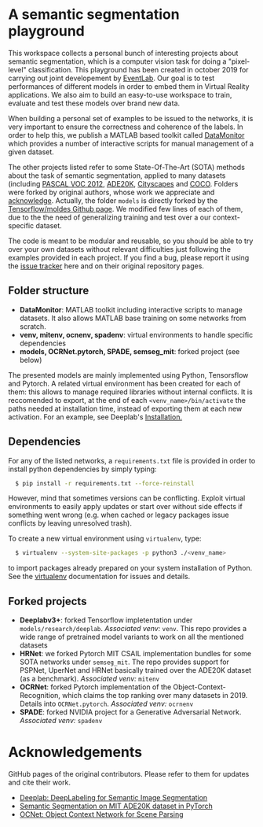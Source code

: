 # A semantic segmentation playground

This workspace collects a personal bunch of interesting projects 
about semantic segmentation, which is a computer vision task for doing
a "pixel-level" classification. This playground has been created in october 2019 
for carrying out joint developement by [EventLab](http://www.event-lab.org/).
Our goal is to test performances of different models in order to embed them
in Virtual Reality applications. We also aim to build an easy-to-use
workspace to train, evaluate and test these models over brand new data. 

When building a personal set of examples to be issued to the networks, it is
very important to ensure the correctness and coherence of the labels. In order
to help this, we publish a MATLAB based toolkit called [DataMonitor]()
which provides a number of interactive scripts for manual management of a given dataset.

The other projects listed refer to some State-Of-The-Art (SOTA) methods about 
the task of semantic segmentation, applied to many datasets 
(including [PASCAL VOC 2012](http://host.robots.ox.ac.uk/pascal/VOC/voc2012/),
[ADE20K](https://groups.csail.mit.edu/vision/datasets/ADE20K/),
[Cityscapes](https://www.cityscapes-dataset.com/) and 
[COCO](http://cocodataset.org/#home). Folders were 
forked by original authors, whose work we appreciate and 
<a href=#Acknowledgements>acknowledge</a>. Actually, the folder `models`
is directly forked by the [Tensorflow/moldes Github page](https://github.com/tensorflow/models).
We modified few lines of each of them, due to the the need of 
generalizing training and test over a our context-specific dataset. 

The code is meant to be modular and reusable, so you should be able to
try over your own datasets without relevant difficulties just following
the examples provided in each project. If you find a bug, please report it
using the [issue tracker](https://github.com/Ilancia/sem-seg-playground/issues) 
here and on their original repository pages.

## Folder structure
* **DataMonitor**: MATLAB toolkit including interactive scripts to manage
datasets. It also allows MATLAB base training on some networks from scratch.
* **venv, mitenv, ocnenv, spadenv**: virtual environments to handle specific dependencies
* **models, OCRNet.pytorch, SPADE, semseg_mit**: forked project (see below)

The presented models are mainly implemented using Python, Tensorsflow and
Pytorch. A related virtual environment has been created for each of them: 
this allows to manage required libraries without
internal conflicts. It is reccomended to export, at the end of each
`<venv_name>/bin/activate` the paths needed at installation time, instead
of exporting them at each new activation. For an example, see Deeplab's
<a href='models/research/deeplab/g3doc/installation.md'>Installation.</a><br>

## Dependencies

For any of the listed networks, a `requirements.txt` file is provided in
order to install python dependencies by simply typing:
```bash
  $ pip install -r requirements.txt --force-reinstall
```
However, mind that sometimes versions can be conflicting. Exploit virtual 
environments to easily apply updates or start over without side effects if
something went wrong (e.g. when cached or legacy packages issue conflicts
by leaving unresolved trash).

To create a new virtual environment using `virtualenv`, type:
```bash
  $ virtualenv --system-site-packages -p python3 ./<venv_name>
```
to import packages already prepared on your system installation of Python.
See the [virtualenv](https://virtualenv.pypa.io/en/latest/) documentation for
issues and details.

## Forked projects

* **Deeplabv3+**: forked Tensorflow impletentation under `models/research/deeplab`.
                  *Associated venv:* `venv`. This repo provides a wide range of pretrained
                  model variants to work on all the mentioned datasets
* **HRNet**: we forked Pytorch MIT CSAIL implementation bundles for some SOTA networks
             under `semseg_mit`. The repo provides support for PSPNet, UperNet and HRNet
             basically trained over the ADE20K dataset (as a benchmark). *Associated* 
             *venv:* `mitenv`
* **OCRNet**: forked Pytorch implementation of the Object-Context-Recognition, which
              claims the top ranking over many datasets in 2019. Details into 
              `OCRNet.pytorch`. *Associated venv:* `ocrnenv`
* **SPADE**: forked NVIDIA project for a Generative Adversarial Network. *Associated venv:* `spadenv`

# Acknowledgements

GitHub pages of the original contributors. Please refer to them for updates and cite their work.
* [Deeplab: DeepLabeling for Semantic Image Segmentation](https://github.com/tensorflow/models/tree/master/research/deeplab)
* [Semantic Segmentation on MIT ADE20K dataset in PyTorch](https://github.com/CSAILVision/semantic-segmentation-pytorch)
* [OCNet: Object Context Network for Scene Parsing](https://github.com/PkuRainBow/OCNet.pytorch)